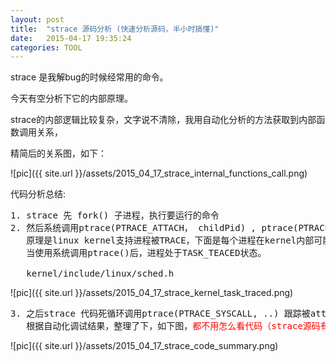 ```yaml
---
layout: post
title:  "strace 源码分析 (快速分析源码，半小时搞懂)"
date:   2015-04-17 19:35:24
categories: TOOL
---
```


strace 是我解bug的时候经常用的命令。

今天有空分析下它的内部原理。

strace的内部逻辑比较复杂，文字说不清除，我用自动化分析的方法获取到内部函数调用关系，

精简后的关系图，如下：

![pic]({{ site.url }}/assets/2015_04_17_strace_internal_functions_call.png)


代码分析总结:
<pre>
1. strace 先 fork() 子进程，执行要运行的命令
2. 然后系统调用ptrace(PTRACE_ATTACH， childPid) , ptrace(PTRACE_TRACEME, childPid), 即可跟踪子进程。
   原理是linux kernel支持进程被TRACE，下面是每个进程在kernel内部可能运行的状态，
   当使用系统调用ptrace()后，进程处于TASK_TEACED状态。
   
   kernel/include/linux/sched.h
</pre>

![pic]({{ site.url }}/assets/2015_04_17_strace_kernel_task_traced.png)


<pre>
3. 之后strace 代码死循环调用ptrace(PTRACE_SYSCALL, ..) 跟踪被attach的进程, kernel会返回当前的system call number，然后处理下输出结果。
   根据自动化调试结果，整理了下，如下图，<font color="#FF0000">都不用怎么看代码（strace源码有4万多行），花了不到半小时，就搞懂了strace内部原理！ ^_^</font>
</pre>

![pic]({{ site.url }}/assets/2015_04_17_strace_code_summary.png)
